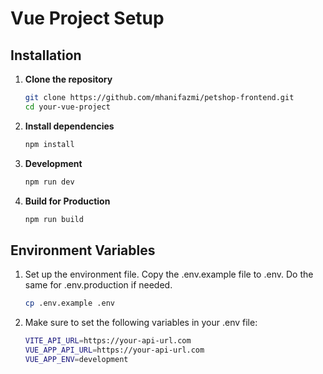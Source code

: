 # Vue Project Setup

## Installation

1. **Clone the repository**

   ```bash
   git clone https://github.com/mhanifazmi/petshop-frontend.git
   cd your-vue-project
2. **Install dependencies**
    
    ```bash
    npm install
3. **Development**

    ```bash
    npm run dev
4. **Build for Production**

    ```bash
    npm run build
## Environment Variables

1. Set up the environment file. Copy the .env.example file to .env. Do the same for .env.production if needed.

    ```bash
    cp .env.example .env
2. Make sure to set the following variables in your .env file:

    ```bash
    VITE_API_URL=https://your-api-url.com
    VUE_APP_API_URL=https://your-api-url.com
    VUE_APP_ENV=development